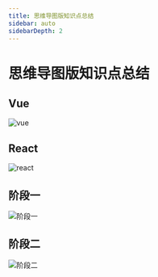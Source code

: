 ```yaml
---
title: 思维导图版知识点总结
sidebar: auto
sidebarDepth: 2
---
```

# 思维导图版知识点总结

## Vue
![vue](http://assets.processon.com/chart_image/5af6a37ae4b0a0f0f1a05a36.png)

## React
![react](http://assets.processon.com/chart_image/5b33428ae4b0a8a7ffb98bd7.png?_=1552542663250)

## 阶段一
![阶段一](http://assets.processon.com/chart_image/5bac8350e4b0bd4db94e9514.png?_=1552542696718)

## 阶段二
![阶段二](http://assets.processon.com/chart_image/5bc0198fe4b06fc64b17fa15.png?_=1552542798104)
